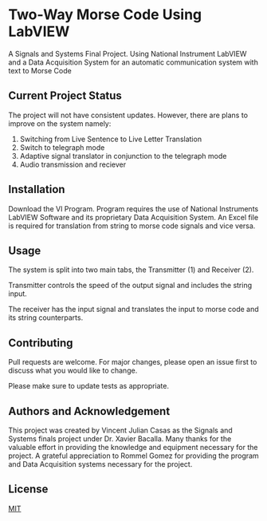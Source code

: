 # Two-Way Morse Code Using LabVIEW

A Signals and Systems Final Project. Using National Instrument LabVIEW and a Data Acquisition System for an automatic communication system with text to Morse Code

## Current Project Status

The project will not have consistent updates. However, there are plans to improve on the system namely:
1. Switching from Live Sentence to Live Letter Translation
2. Switch to telegraph mode
3. Adaptive signal translator in conjunction to the telegraph mode
4. Audio transmission and reciever

## Installation

Download the VI Program. Program requires the use of National Instruments LabVIEW Software and its proprietary Data Acquisition System. An Excel file is required for translation from string to morse code signals and vice versa.


## Usage

The system is split into two main tabs, the Transmitter (1) and Receiver (2).

Transmitter controls the speed of the output signal and includes the string input.

The receiver has the input signal and translates the input to morse code and its string counterparts.


## Contributing

Pull requests are welcome. For major changes, please open an issue first
to discuss what you would like to change.

Please make sure to update tests as appropriate.

## Authors and Acknowledgement
This project was created by Vincent Julian Casas as the Signals and Systems finals project under Dr. Xavier Bacalla. Many thanks for the valuable effort in providing the knowledge and equipment necessary for the project. A grateful appreciation to Rommel Gomez for providing the program and Data Acquisition systems necessary for the project.

## License

[MIT](https://choosealicense.com/licenses/mit/)
